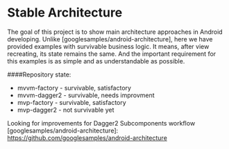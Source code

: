 # Stable Architecture

The goal of this project is to show main architecture approaches in Android developing. 
Unlike [googlesamples/android-architecture], here we have provided examples with survivable business logic. It means, after view recreating, its state remains the same. 
And the important requirement for this examples is as simple and as understandable as possible.

####Repository state:
  - mvvm-factory - survivable, satisfactory
  - mvvm-dagger2 - survivable, needs improvment
  - mvp-factory - survivable, satisfactory
  - mvp-dagger2 - not survivable yet

Looking for improvements for Dagger2 Subcomponents workflow
[googlesamples/android-architecture]: <https://github.com/googlesamples/android-architecture>
